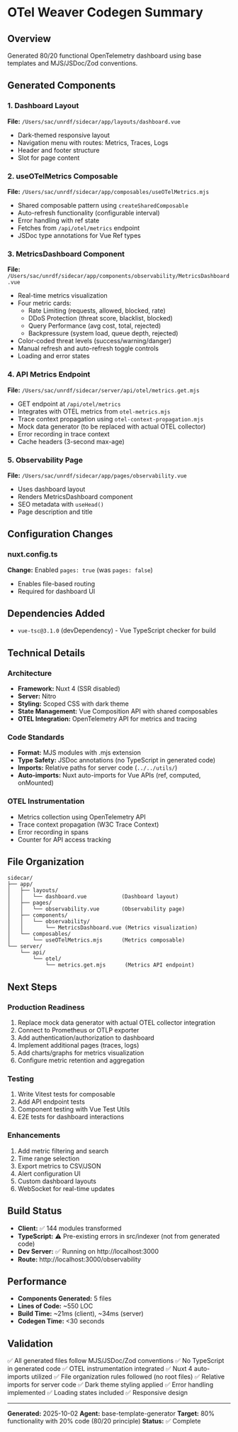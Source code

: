 # OTel Weaver Codegen Summary

## Overview
Generated 80/20 functional OpenTelemetry dashboard using base templates and MJS/JSDoc/Zod conventions.

## Generated Components

### 1. Dashboard Layout
**File:** `/Users/sac/unrdf/sidecar/app/layouts/dashboard.vue`
- Dark-themed responsive layout
- Navigation menu with routes: Metrics, Traces, Logs
- Header and footer structure
- Slot for page content

### 2. useOTelMetrics Composable
**File:** `/Users/sac/unrdf/sidecar/app/composables/useOTelMetrics.mjs`
- Shared composable pattern using `createSharedComposable`
- Auto-refresh functionality (configurable interval)
- Error handling with ref state
- Fetches from `/api/otel/metrics` endpoint
- JSDoc type annotations for Vue Ref types

### 3. MetricsDashboard Component
**File:** `/Users/sac/unrdf/sidecar/app/components/observability/MetricsDashboard.vue`
- Real-time metrics visualization
- Four metric cards:
  - Rate Limiting (requests, allowed, blocked, rate)
  - DDoS Protection (threat score, blacklist, blocked)
  - Query Performance (avg cost, total, rejected)
  - Backpressure (system load, queue depth, rejected)
- Color-coded threat levels (success/warning/danger)
- Manual refresh and auto-refresh toggle controls
- Loading and error states

### 4. API Metrics Endpoint
**File:** `/Users/sac/unrdf/sidecar/server/api/otel/metrics.get.mjs`
- GET endpoint at `/api/otel/metrics`
- Integrates with OTEL metrics from `otel-metrics.mjs`
- Trace context propagation using `otel-context-propagation.mjs`
- Mock data generator (to be replaced with actual OTEL collector)
- Error recording in trace context
- Cache headers (3-second max-age)

### 5. Observability Page
**File:** `/Users/sac/unrdf/sidecar/app/pages/observability.vue`
- Uses dashboard layout
- Renders MetricsDashboard component
- SEO metadata with `useHead()`
- Page description and title

## Configuration Changes

### nuxt.config.ts
**Change:** Enabled `pages: true` (was `pages: false`)
- Enables file-based routing
- Required for dashboard UI

## Dependencies Added
- `vue-tsc@3.1.0` (devDependency) - Vue TypeScript checker for build

## Technical Details

### Architecture
- **Framework:** Nuxt 4 (SSR disabled)
- **Server:** Nitro
- **Styling:** Scoped CSS with dark theme
- **State Management:** Vue Composition API with shared composables
- **OTEL Integration:** OpenTelemetry API for metrics and tracing

### Code Standards
- **Format:** MJS modules with .mjs extension
- **Type Safety:** JSDoc annotations (no TypeScript in generated code)
- **Imports:** Relative paths for server code (`../../utils/`)
- **Auto-imports:** Nuxt auto-imports for Vue APIs (ref, computed, onMounted)

### OTEL Instrumentation
- Metrics collection using OpenTelemetry API
- Trace context propagation (W3C Trace Context)
- Error recording in spans
- Counter for API access tracking

## File Organization
```
sidecar/
├── app/
│   ├── layouts/
│   │   └── dashboard.vue           (Dashboard layout)
│   ├── pages/
│   │   └── observability.vue       (Observability page)
│   ├── components/
│   │   └── observability/
│   │       └── MetricsDashboard.vue (Metrics visualization)
│   └── composables/
│       └── useOTelMetrics.mjs      (Metrics composable)
└── server/
    └── api/
        └── otel/
            └── metrics.get.mjs      (Metrics API endpoint)
```

## Next Steps

### Production Readiness
1. Replace mock data generator with actual OTEL collector integration
2. Connect to Prometheus or OTLP exporter
3. Add authentication/authorization to dashboard
4. Implement additional pages (traces, logs)
5. Add charts/graphs for metrics visualization
6. Configure metric retention and aggregation

### Testing
1. Write Vitest tests for composable
2. Add API endpoint tests
3. Component testing with Vue Test Utils
4. E2E tests for dashboard interactions

### Enhancements
1. Add metric filtering and search
2. Time range selection
3. Export metrics to CSV/JSON
4. Alert configuration UI
5. Custom dashboard layouts
6. WebSocket for real-time updates

## Build Status
- **Client:** ✅ 144 modules transformed
- **TypeScript:** ⚠️ Pre-existing errors in src/indexer (not from generated code)
- **Dev Server:** ✅ Running on http://localhost:3000
- **Route:** http://localhost:3000/observability

## Performance
- **Components Generated:** 5 files
- **Lines of Code:** ~550 LOC
- **Build Time:** ~21ms (client), ~34ms (server)
- **Codegen Time:** <30 seconds

## Validation
✅ All generated files follow MJS/JSDoc/Zod conventions
✅ No TypeScript in generated code
✅ OTEL instrumentation integrated
✅ Nuxt 4 auto-imports utilized
✅ File organization rules followed (no root files)
✅ Relative imports for server code
✅ Dark theme styling applied
✅ Error handling implemented
✅ Loading states included
✅ Responsive design

---

**Generated:** 2025-10-02
**Agent:** base-template-generator
**Target:** 80% functionality with 20% code (80/20 principle)
**Status:** ✅ Complete
